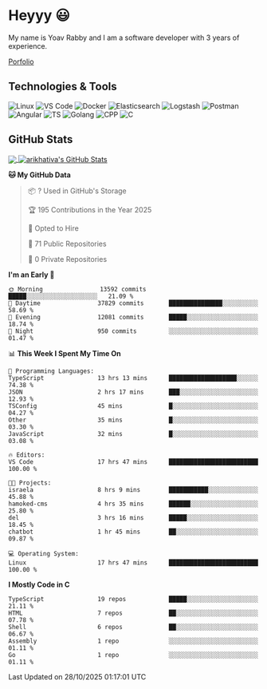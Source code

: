 
# Heyyy 😃
My name is Yoav Rabby and I am a software developer with 3 years of experience.

<a href="https://yoavrabby.com">
  Porfolio
</a>

## Technologies & Tools
![Linux](https://img.shields.io/badge/Linux-FCC624?style=flat&logo=linux&logoColor=black)
![VS Code](https://img.shields.io/badge/-VS%20Code-007ACC?style=flat-square&logo=visual-studio-code)
![Docker](https://img.shields.io/badge/Docker-E9F8FF?style=flat-square&logo=Docker)
![Elasticsearch](https://img.shields.io/badge/Elasticsearch-F8FDC5?style=flat-square&logo=elasticsearch&logoColor=lightblue)
![Logstash](https://img.shields.io/badge/Logstash-F8FDC5?style=flat-square&logo=logstash&logoColor=orange)
![Postman](https://img.shields.io/badge/Postman-F6BB43?style=flat-square&logo=Postman&logoColor=white)
![Angular](https://img.shields.io/badge/Angular-red?style=flat-square&logo=angular)
![TS](https://shields.io/badge/TypeScript-3178C6?logo=TypeScript&logoColor=FFF&style=flat-square)
![Golang](https://img.shields.io/badge/Golang-CBFBFD?style=flat-square&logo=go)
![CPP](https://img.shields.io/badge/C++-00599C?style=flat-square&logo=C%2B%2B&logoColor=white)
![C](https://img.shields.io/badge/C-F0F8FF?style=flat-square&logo=C)

## GitHub Stats
<a href="https://github.com/arikhativa/arikhativa">
  <img align="center" src="https://github-readme-stats.vercel.app/api/top-langs/?username=arikhativa&hide=java,html,tex&title_color=ffffff&text_color=c9cacc&icon_color=2bbc8a&bg_color=1d1f21&langs_count=3" />
</a>
<a href="https://github.com/arikhativa/arikhativa">
  <img align="center" src="https://github-readme-stats.vercel.app/api?username=arikhativa&show_icons=true&line_height=27&count_private=true&title_color=ffffff&text_color=c9cacc&icon_color=2bbc8a&bg_color=1d1f21" alt="arikhativa's GitHub Stats" />
</a>

<!--START_SECTION:waka-->
**🐱 My GitHub Data** 

> 📦 ? Used in GitHub's Storage 
 > 
> 🏆 195 Contributions in the Year 2025
 > 
> 💼 Opted to Hire
 > 
> 📜 71 Public Repositories 
 > 
> 🔑 0 Private Repositories 
 > 
**I'm an Early 🐤** 

```text
🌞 Morning                13592 commits       █████░░░░░░░░░░░░░░░░░░░░   21.09 % 
🌆 Daytime                37829 commits       ███████████████░░░░░░░░░░   58.69 % 
🌃 Evening                12081 commits       █████░░░░░░░░░░░░░░░░░░░░   18.74 % 
🌙 Night                  950 commits         ░░░░░░░░░░░░░░░░░░░░░░░░░   01.47 % 
```


📊 **This Week I Spent My Time On** 

```text
💬 Programming Languages: 
TypeScript               13 hrs 13 mins      ███████████████████░░░░░░   74.38 % 
JSON                     2 hrs 17 mins       ███░░░░░░░░░░░░░░░░░░░░░░   12.93 % 
TSConfig                 45 mins             █░░░░░░░░░░░░░░░░░░░░░░░░   04.27 % 
Other                    35 mins             █░░░░░░░░░░░░░░░░░░░░░░░░   03.30 % 
JavaScript               32 mins             █░░░░░░░░░░░░░░░░░░░░░░░░   03.08 % 

🔥 Editors: 
VS Code                  17 hrs 47 mins      █████████████████████████   100.00 % 

🐱‍💻 Projects: 
israela                  8 hrs 9 mins        ███████████░░░░░░░░░░░░░░   45.88 % 
hamoked-cms              4 hrs 35 mins       ██████░░░░░░░░░░░░░░░░░░░   25.80 % 
del                      3 hrs 16 mins       █████░░░░░░░░░░░░░░░░░░░░   18.45 % 
chatbot                  1 hr 45 mins        ██░░░░░░░░░░░░░░░░░░░░░░░   09.87 % 

💻 Operating System: 
Linux                    17 hrs 47 mins      █████████████████████████   100.00 % 
```

**I Mostly Code in C** 

```text
TypeScript               19 repos            █████░░░░░░░░░░░░░░░░░░░░   21.11 % 
HTML                     7 repos             ██░░░░░░░░░░░░░░░░░░░░░░░   07.78 % 
Shell                    6 repos             ██░░░░░░░░░░░░░░░░░░░░░░░   06.67 % 
Assembly                 1 repo              ░░░░░░░░░░░░░░░░░░░░░░░░░   01.11 % 
Go                       1 repo              ░░░░░░░░░░░░░░░░░░░░░░░░░   01.11 % 
```




 Last Updated on 28/10/2025 01:17:01 UTC
<!--END_SECTION:waka-->
